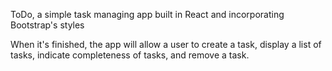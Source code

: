 ToDo, a simple task managing app built in React and incorporating Bootstrap's styles

When it's finished, the app will allow a user to create a task, display a list of tasks,
indicate completeness of tasks, and remove a task.
